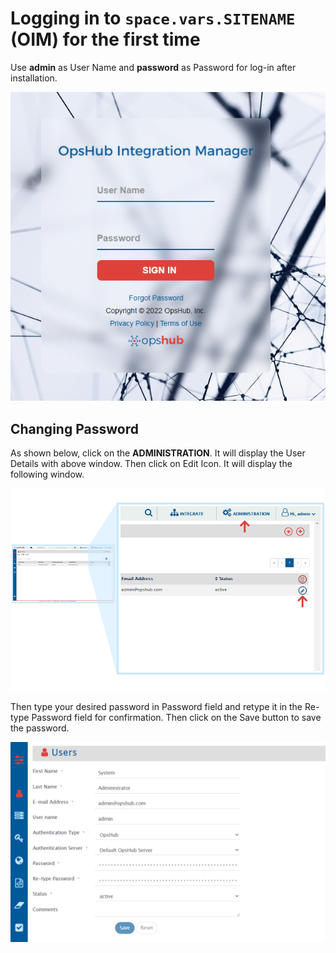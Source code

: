 

# Logging in to <code class="expression">space.vars.SITENAME</code> (OIM) for the first time

Use **admin** as User Name and **password** as Password for log-in after installation.

<p align="center">
  <img src="../../assets/Getting_Started_With_Application_Image_1G_a.png"  />
</p>

## Changing Password

As shown below, click on the **ADMINISTRATION**. It will display the User Details with above window. Then click on Edit Icon. It will display the following window. 

<p align="center">
  <img src="../../assets/Click_Administration.png" width="1000" />
</p>

Then type your desired password in Password field and retype it in the Re-type Password field for confirmation. Then click on the Save button to save the password.

<p align="center">
  <img src="../../assets/Set_Password_a.png"  />
</p>


